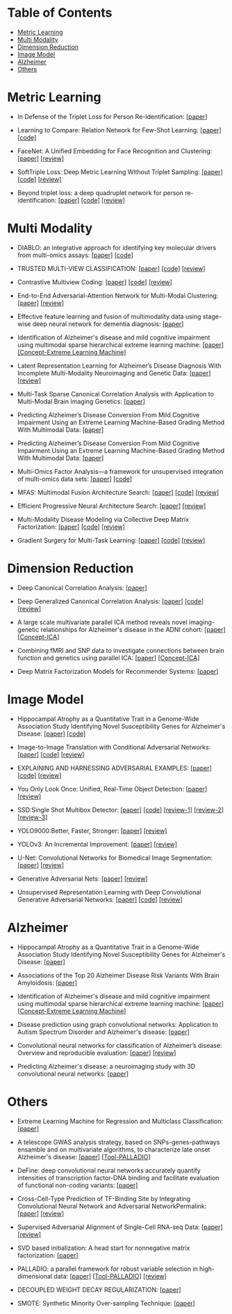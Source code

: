 # Table of Contents
* [Metric Learning](#metric-learning)
* [Multi Modality](#multi-modality)
* [Dimension Reduction](#dimension-reduction)
* [Image Model](#image-model)
* [Alzheimer](#alzheimer)
* [Others](#others)


# Metric Learning
* In Defense of the Triplet Loss for Person Re-Identification: [[paper]](https://arxiv.org/pdf/1703.07737.pdf)

* Learning to Compare: Relation Network for Few-Shot Learning: [[paper]](https://arxiv.org/pdf/1711.06025.pdf) [[code]](https://github.com/floodsung/LearningToCompare_FSL)

* FaceNet: A Unified Embedding for Face Recognition and Clustering: [[paper]](https://arxiv.org/pdf/1503.03832.pdf) [[review]](https://wjddyd66.github.io/paper/Paper(17)FaceNet/)

* SoftTriple Loss: Deep Metric Learning Without Triplet Sampling: [[paper]](https://openaccess.thecvf.com/content_ICCV_2019/papers/Qian_SoftTriple_Loss_Deep_Metric_Learning_Without_Triplet_Sampling_ICCV_2019_paper.pdf) [[code]](https://github.com/idstcv/SoftTriple/blob/master/loss/SoftTriple.py) [[review]](https://wjddyd66.github.io/paper/Paper(11)SoftTriple/)

* Beyond triplet loss: a deep quadruplet network for person re-identification: [[paper]](https://arxiv.org/pdf/1704.01719.pdf) [[code]](https://github.com/sooooojinlee/P1) [[review]](https://wjddyd66.github.io/paper/Paper(18)Quadruplet/)


# Multi Modality
* DIABLO: an integrative approach for identifying key molecular drivers from multi-omics assays: [[paper]](https://pubmed.ncbi.nlm.nih.gov/30657866/)
 [[code]](https://github.com/singha53/diablo)

* TRUSTED MULTI-VIEW CLASSIFICATION: [[paper]](https://openreview.net/pdf?id=OOsR8BzCnl5) [[code]](https://github.com/hanmenghan/TMC) [[review]](https://wjddyd66.github.io/paper/Paper(14)TRUSTED_MULTI_VIEW_CLASSIFICATION/)

* Contrastive Multiview Coding: [[paper]](https://arxiv.org/pdf/1906.05849.pdf) [[code]](https://github.com/HobbitLong/CMC) [[review]](https://wjddyd66.github.io/paper/Paper(15)Contrastive_Multiview_Coding/)

* End-to-End Adversarial-Attention Network for Multi-Modal Clustering: [[paper]](https://openaccess.thecvf.com/content_CVPR_2020/papers/Zhou_End-to-End_Adversarial-Attention_Network_for_Multi-Modal_Clustering_CVPR_2020_paper.pdf) [[review]](https://wjddyd66.github.io/paper/Paper(12)Multi_Modal_Clustering/)

* Effective feature learning and fusion of multimodality data using stage-wise deep neural network for dementia diagnosis: [[paper]](https://pubmed.ncbi.nlm.nih.gov/30381863/)

* Identification of Alzheimer's disease and mild cognitive impairment using multimodal sparse hierarchical extreme learning machine: [[paper]](https://pubmed.ncbi.nlm.nih.gov/29736986/) [[Concept-Extreme Learning Machine]](https://wjddyd66.github.io/paper/Paper(3)ExtrmeLearningMachine/)

* Latent Representation Learning for Alzheimer’s Disease Diagnosis With Incomplete Multi-Modality Neuroimaging and Genetic Data: [[paper]](https://ieeexplore.ieee.org/stamp/stamp.jsp?tp=&arnumber=8698846&tag=1) [[review]](https://wjddyd66.github.io/paper/Paper(6)Latent_Representation_Learning_for_Alzheimer-s_Disease_Diagnosis_With_Incomplete_Multi-Modality_Neuroimaging_and_Genetic_Data/)

* Multi-Task Sparse Canonical Correlation Analysis with Application to Multi-Modal Brain Imaging Genetics: [[paper]](https://ieeexplore.ieee.org/document/8869839)

* Predicting Alzheimer’s Disease Conversion From Mild Cognitive Impairment Using an Extreme Learning Machine-Based Grading Method With Multimodal Data: [[paper]](https://www.frontiersin.org/articles/10.3389/fnagi.2020.00077/full)

* Predicting Alzheimer’s Disease Conversion From Mild Cognitive Impairment Using an Extreme Learning Machine-Based Grading Method With Multimodal Data: [[paper]](https://www.frontiersin.org/articles/10.3389/fnagi.2020.00077/full)

* Multi-Omics Factor Analysis—a framework for unsupervised integration of multi-omics data sets: [[paper]](https://www.embopress.org/doi/full/10.15252/msb.20178124) [[code]](https://github.com/bioFAM/MOFA)

* MFAS: Multimodal Fusion Architecture Search: [[paper]](https://openaccess.thecvf.com/content_CVPR_2019/papers/Perez-Rua_MFAS_Multimodal_Fusion_Architecture_Search_CVPR_2019_paper.pdf) [[code]](https://github.com/jperezrua/mfas) [[review]](https://wjddyd66.github.io/paper/Paper(4)MFAS/)

* Efficient Progressive Neural Architecture Search: [[paper]](http://www.bmva.org/bmvc/2018/contents/papers/0291.pdf) [[review]](https://wjddyd66.github.io/paper/Paper(4)MFAS/)

* Multi-Modality Disease Modeling via Collective Deep Matrix Factorization: [[paper]](https://dl.acm.org/doi/10.1145/3097983.3098164) [[code]](https://github.com/illidanlab/SourceCode-Multi-Modality-Disease-Modeling-CDMF) [[review]](https://wjddyd66.github.io/machine%20learning/Theory(12)CDMF/)

* Gradient Surgery for Multi-Task Learning: [[paper]](https://proceedings.neurips.cc/paper/2020/file/3fe78a8acf5fda99de95303940a2420c-Paper.pdf) [[code]](https://github.com/WeiChengTseng/Pytorch-PCGrad) [[review]](https://wjddyd66.github.io/paper/Paper(10)PCGrad/)


# Dimension Reduction
* Deep Canonical Correlation Analysis: [[paper]](https://proceedings.mlr.press/v28/andrew13.html)

* Deep Generalized Canonical Correlation Analysis: [[paper]](https://aclanthology.org/W19-4301.pdf) [[code]](https://github.com/arminarj/DeepGCCA-pytorch) [[review]](https://wjddyd66.github.io/paper/Paper(11)DeepCCA/)

* A large scale multivariate parallel ICA method reveals novel imaging-genetic relationships for Alzheimer's disease in the ADNI cohort: [[paper]](https://pubmed.ncbi.nlm.nih.gov/22245343/) [[Concept-ICA]](https://wjddyd66.github.io/machine%20learning/Theory(11)ICA/)

* Combining fMRI and SNP data to investigate connections between brain function and genetics using parallel ICA: [[paper]](https://pubmed.ncbi.nlm.nih.gov/18072279/) [[Concept-ICA]](https://wjddyd66.github.io/machine%20learning/Theory(11)ICA/)

* Deep Matrix Factorization Models for Recommender Systems: [[paper]](https://www.ijcai.org/Proceedings/2017/0447.pdf)


# Image Model
* Hippocampal Atrophy as a Quantitative Trait in a Genome-Wide Association Study Identifying Novel Susceptibility Genes for Alzheimer's Disease: [[paper]](https://arxiv.org/pdf/2004.14133.pdf) [[code]](https://github.com/DengPingFan/Inf-Net)

* Image-to-Image Translation with Conditional Adversarial Networks: [[paper]](https://arxiv.org/pdf/1611.07004.pdf) [[code]](https://www.tensorflow.org/tutorials/generative/pix2pix) [[review]](https://wjddyd66.github.io/tnesorflow2.0/Tensorflow2.0(1)/)

* EXPLAINING AND HARNESSING ADVERSARIAL EXAMPLES: [[paper]](https://arxiv.org/pdf/1412.6572.pdf) [[code]](https://www.tensorflow.org/tutorials/generative/adversarial_fgsm?hl=ko) [[review]](https://wjddyd66.github.io/tnesorflow2.0/Tensorflow2.0(12)/)

* You Only Look Once: Unified, Real-Time Object Detection: [[paper]](https://arxiv.org/pdf/1506.02640.pdf) [[review]](https://wjddyd66.github.io/tnesorflow2.0/Tensorflow2.0(14)/)

* SSD:Single Shot Multibox Detector: [[paper]](https://arxiv.org/pdf/1512.02325.pdf) [[code]](https://github.com/ChunML/ssd-tf2) [[review-1]](https://wjddyd66.github.io/tnesorflow2.0/Tensorflow2.0(15)/) [[review-2]](https://wjddyd66.github.io/tnesorflow2.0/Tensorflow2.0(16)/) [[review-3]](https://wjddyd66.github.io/tnesorflow2.0/Tensorflow2.0(17)/)

* YOLO9000:Better, Faster, Stronger: [[paper]](https://arxiv.org/pdf/1612.08242.pdf) [[review]](https://wjddyd66.github.io/tnesorflow2.0/Tensorflow2.0(18)/)

* YOLOv3: An Incremental Improvement: [[paper]](https://pjreddie.com/media/files/papers/YOLOv3.pdf) [[review]](https://wjddyd66.github.io/tnesorflow2.0/Tensorflow2.0(19)/)

* U-Net: Convolutional Networks for Biomedical Image Segmentation: [[paper]](https://arxiv.org/pdf/1505.04597.pdf) [[review]](https://wjddyd66.github.io/pytorch/Pytorch-Unet/)

* Generative Adversarial Nets: [[paper]](https://papers.nips.cc/paper/2014/file/5ca3e9b122f61f8f06494c97b1afccf3-Paper.pdf) [[review]](https://wjddyd66.github.io/pytorch/Pytorch-GAN/)

* Unsupervised Representation Learning with Deep Convolutional Generative Adversarial Networks: [[paper]](https://arxiv.org/pdf/1511.06434.pdf) [[code]](https://pytorch.org/tutorials/beginner/dcgan_faces_tutorial.html) [[review]](https://wjddyd66.github.io/pytorch/Pytorch-DCGAN/)


# Alzheimer
* Hippocampal Atrophy as a Quantitative Trait in a Genome-Wide Association Study Identifying Novel Susceptibility Genes for Alzheimer's Disease: [[paper]](https://journals.plos.org/plosone/article?id=10.1371/journal.pone.0006501)

* Associations of the Top 20 Alzheimer Disease Risk Variants With Brain Amyloidosis: [[paper]](https://pubmed.ncbi.nlm.nih.gov/29340569/)

* Identification of Alzheimer's disease and mild cognitive impairment using multimodal sparse hierarchical extreme learning machine: [[paper]](https://pubmed.ncbi.nlm.nih.gov/29736986/) [[Concept-Extreme Learning Machine]](https://wjddyd66.github.io/paper/Paper(3)ExtrmeLearningMachine/)

* Disease prediction using graph convolutional networks: Application to Autism Spectrum Disorder and Alzheimer's disease: [[paper]](https://pubmed.ncbi.nlm.nih.gov/29890408/)

* Convolutional neural networks for classification of Alzheimer’s disease: Overview and reproducible evaluation: [[paper]](https://www.sciencedirect.com/science/article/pii/S1361841520300591#bib0003) [[review]](https://wjddyd66.github.io/paper/Paper(8)Alzhimer's-Disease-CNN/)

* Predicting Alzheimer's disease: a neuroimaging study with 3D convolutional neural networks: [[paper]](https://arxiv.org/abs/1502.02506)


# Others
* Extreme Learning Machine for Regression and Multiclass Classification: [[paper]](https://ieeexplore.ieee.org/document/6035797)

* A telescope GWAS analysis strategy, based on SNPs-genes-pathways ensamble and on multivariate algorithms, to characterize late onset Alzheimer's disease: [[paper]](https://pubmed.ncbi.nlm.nih.gov/32694537/) [[Tool-PALLADIO]](https://wjddyd66.github.io/paper/Paper(9)PALLADIO/)

* DeFine: deep convolutional neural networks accurately quantify intensities of transcription factor-DNA binding and facilitate evaluation of functional non-coding variants: [[paper]](https://pubmed.ncbi.nlm.nih.gov/29617928/)

* Cross-Cell-Type Prediction of TF-Binding Site by Integrating Convolutional Neural Network and Adversarial NetworkPermalink: [[paper]](https://www.ncbi.nlm.nih.gov/pmc/articles/PMC6679139/pdf/ijms-20-03425.pdf) [[review]](https://wjddyd66.github.io/paper/Paper(1)/)

* Supervised Adversarial Alignment of Single-Cell RNA-seq Data: [[paper]](https://www.biorxiv.org/content/10.1101/2020.01.06.896621v1.full.pdf) [[review]](https://wjddyd66.github.io/paper/Paper(2)/)

* SVD based initialization: A head start for nonnegative matrix factorization: [[paper]](https://www.sciencedirect.com/science/article/pii/S0031320307004359) 

* PALLADIO: a parallel framework for robust variable selection in high-dimensional data: [[paper]](https://ieeexplore.ieee.org/stamp/stamp.jsp?tp=&arnumber=7836840) [[Tool-PALLADIO]](http://slipguru.github.io/palladio/) [[review]](https://wjddyd66.github.io/paper/Paper(9)PALLADIO/)

* DECOUPLED WEIGHT DECAY REGULARIZATION: [[paper]](https://arxiv.org/pdf/1711.05101.pdf)

* SMOTE: Synthetic Minority Over-sampling Technique: [[paper]](https://arxiv.org/pdf/1106.1813.pdf)
